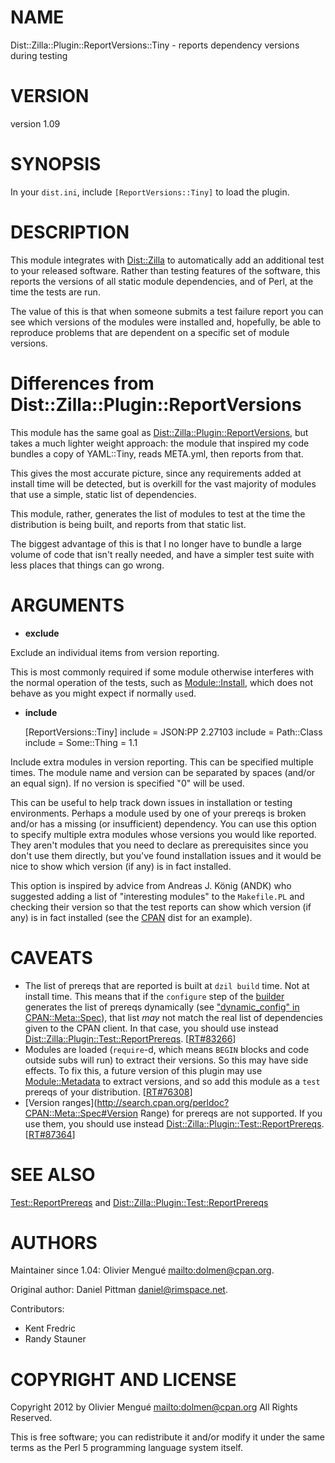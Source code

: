 # NAME

Dist::Zilla::Plugin::ReportVersions::Tiny - reports dependency versions during testing

# VERSION

version 1.09

# SYNOPSIS

In your `dist.ini`, include `[ReportVersions::Tiny]` to load the plugin.

# DESCRIPTION

This module integrates with [Dist::Zilla](http://search.cpan.org/perldoc?Dist::Zilla) to automatically add an additional
test to your released software.  Rather than testing features of the software,
this reports the versions of all static module dependencies, and of Perl, at
the time the tests are run.

The value of this is that when someone submits a test failure report you can
see which versions of the modules were installed and, hopefully, be able to
reproduce problems that are dependent on a specific set of module versions.

# Differences from Dist::Zilla::Plugin::ReportVersions

This module has the same goal as [Dist::Zilla::Plugin::ReportVersions](http://search.cpan.org/perldoc?Dist::Zilla::Plugin::ReportVersions), but
takes a much lighter weight approach: the module that inspired my code bundles
a copy of YAML::Tiny, reads META.yml, then reports from that.

This gives the most accurate picture, since any requirements added at install
time will be detected, but is overkill for the vast majority of modules that
use a simple, static list of dependencies.

This module, rather, generates the list of modules to test at the time the
distribution is being built, and reports from that static list.

The biggest advantage of this is that I no longer have to bundle a large
volume of code that isn't really needed, and have a simpler test suite with
less places that things can go wrong.

# ARGUMENTS

- __exclude__

Exclude an individual items from version reporting.

This is most commonly required if some module otherwise interferes with the
normal operation of the tests, such as [Module::Install](http://search.cpan.org/perldoc?Module::Install), which does not
behave as you might expect if normally `use`d.

- __include__

    [ReportVersions::Tiny]
    include = JSON:PP 2.27103
    include = Path::Class
    include = Some::Thing = 1.1

Include extra modules in version reporting.
This can be specified multiple times.  The module name and version can be
separated by spaces (and/or an equal sign).  If no version is specified
"0" will be used.

This can be useful to help track down issues in installation or testing
environments.  Perhaps a module used by one of your prereqs is broken
and/or has a missing (or insufficient) dependency.  You can use this option
to specify multiple extra modules whose versions you would like reported.
They aren't modules that you need to declare as prerequisites
since you don't use them directly, but you've found installation issues
and it would be nice to show which version (if any) is in fact installed.

This option is inspired by advice from Andreas J. König (ANDK)
who suggested adding a list of "interesting modules" to the
`Makefile.PL` and checking their version so that the test reports can show
which version (if any) is in fact installed
(see the [CPAN](http://search.cpan.org/perldoc?CPAN) dist for an example).

# CAVEATS

- The list of prereqs that are reported is built at `dzil build` time. Not at
install time. This means that if the `configure` step of the
[builder](http://search.cpan.org/perldoc?Dist::Zilla::Role::Builder) generates the list of prereqs dynamically
(see ["dynamic\_config" in CPAN::Meta::Spec](http://search.cpan.org/perldoc?CPAN::Meta::Spec#dynamic\_config)), that list _may_ not match the real
list of dependencies given to the CPAN client. In that case, you should use
instead [Dist::Zilla::Plugin::Test::ReportPrereqs](http://search.cpan.org/perldoc?Dist::Zilla::Plugin::Test::ReportPrereqs). \[[RT\#83266](https://rt.cpan.org/Ticket/Display.html?id=83266)\]
- Modules are loaded (`require`\-d, which means `BEGIN` blocks and code outside
subs will run) to extract their versions. So this may have side effects.
To fix this, a future version of this plugin may use [Module::Metadata](http://search.cpan.org/perldoc?Module::Metadata) to
extract versions, and so add this module as a `test` prereqs of your
distribution. \[[RT\#76308](https://rt.cpan.org/Ticket/Display.html?id=76308)\]
- [Version ranges](http://search.cpan.org/perldoc?CPAN::Meta::Spec#Version Range) for prereqs are not supported.
If you use them, you should use instead
[Dist::Zilla::Plugin::Test::ReportPrereqs](http://search.cpan.org/perldoc?Dist::Zilla::Plugin::Test::ReportPrereqs). \[[RT\#87364](https://rt.cpan.org/Ticket/Display.html?id=87364)\]

# SEE ALSO

[Test::ReportPrereqs](http://search.cpan.org/perldoc?Test::ReportPrereqs) and [Dist::Zilla::Plugin::Test::ReportPrereqs](http://search.cpan.org/perldoc?Dist::Zilla::Plugin::Test::ReportPrereqs)

# AUTHORS

Maintainer since 1.04: Olivier Mengu&eacute; [mailto:dolmen@cpan.org](mailto:dolmen@cpan.org).

Original author: Daniel Pittman <daniel@rimspace.net>.

Contributors:

- Kent Fredric
- Randy Stauner

# COPYRIGHT AND LICENSE

Copyright 2012 by Olivier Mengu&eacute; [mailto:dolmen@cpan.org](mailto:dolmen@cpan.org)
All Rights Reserved.

This is free software; you can redistribute it and/or modify it under
the same terms as the Perl 5 programming language system itself.
